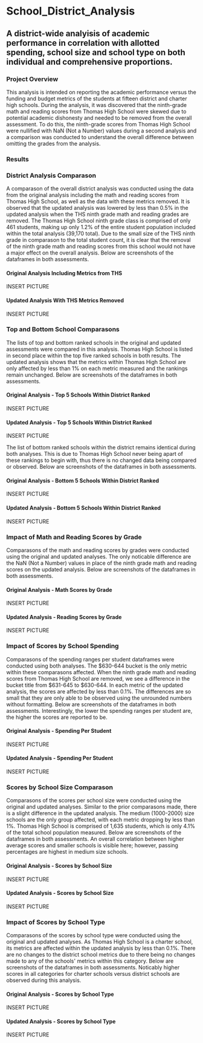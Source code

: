 # School_District_Analysis

## A district-wide analyisis of academic performance in correlation with allotted spending, school size and school type on both individual and comprehensive proportions.

### Project Overview

This analysis is intended on reporting the academic performance versus the funding and budget metrics of the students at fifteen district and charter high schools.  During the analysis, it was discovered that the ninth-grade math and reading scores from Thomas High School were skewed due to potential academic dishonesty and needed to be removed from the overall assessment. To do this, the ninth-grade scores from Thomas High School were nullified with NaN (Not a Number) values during a second analysis and a comparison was conducted to understand the overall difference between omitting the grades from the analysis. 

### Results

### District Analysis Comparason

A comparason of the overall district analysis was conducted using the data from the original analysis including the math and reading scores from Thomas High School, as well as the data with these metrics removed. It is observed that the updated analysis was lowered by less than 0.5% in the updated analysis when the THS ninth grade math and reading grades are removed. The Thomas High School ninth grade class is comprised of only 461 students, making up only 1.2% of the entire student population included within the total analysis (39,170 total). Due to the small size of the THS ninth grade in comparason to the total student count, it is clear that the removal of the ninth grade math and reading scores from this school would not have a major effect on the overall analysis. Below are screenshots of the dataframes in both assessments.

#### Original Analysis Including Metrics from THS

INSERT PICTURE

#### Updated Analysis With THS Metrics Removed

INSERT PICTURE

### Top and Bottom School Comparasons

The lists of top and bottom ranked schools in the original and updated assessments were compared in this analysis. Thomas High School is listed in second place within the top five ranked schools in both results. The updated analysis shows that the metrics within Thomas High School are only affected by less than 1% on each metric measured and the rankings remain unchanged. Below are screenshots of the dataframes in both assessments.

#### Original Analysis - Top 5 Schools Within District Ranked

INSERT PICTURE

#### Updated Analysis - Top 5 Schools Within District Ranked

INSERT PICTURE

The list of bottom ranked schools within the district remains identical during both analyses. This is due to Thomas High School never being apart of these rankings to begin with, thus there is no changed data being compared or observed. Below are screenshots of the dataframes in both assessments.

#### Original Analysis - Bottom 5 Schools Within District Ranked

INSERT PICTURE

#### Updated Analysis - Bottom 5 Schools Within District Ranked

INSERT PICTURE

### Impact of Math and Reading Scores by Grade

Comparasons of the math and reading scores by grades were conducted using the original and updated analyses. The only noticable difference are the NaN (Not a Number) values in place of the ninth grade math and reading scores on the updated analysis. Below are screenshots of the dataframes in both assessments.

#### Original Analysis - Math Scores by Grade

INSERT PICTURE

#### Updated Analysis - Reading Scores by Grade

INSERT PICTURE

### Impact of Scores by School Spending

Comparasons of the spending ranges per student dataframes were conducted using both analyses. The $630-644 bucket is the only metric within these comparasons affected. When the ninth grade math and reading scores from Thomas High School are removed, we see a difference in the bucket title from $631-645 to $630-644. In each metric of the updated analysis, the scores are affected by less than 0.1%. The differences are so small that they are only able to be observed using the unrounded numbers without formatting. Below are screenshots of the dataframes in both assessments.  Interestingly, the lower the spending ranges per student are, the higher the scores are reported to be. 

#### Original Analysis - Spending Per Student

INSERT PICTURE

#### Updated Analysis - Spending Per Student

INSERT PICTURE

### Scores by School Size Comparason

Comparasons of the scores per school size were conducted using the original and updated analyses. Similar to the prior comparasons made, there is a slight difference in the updated analysis. The medium (1000-2000) size schools are the only group affected, with each metric dropping by less than 1%. Thomas High School is comprised of 1,635 students, which is only 4.1% of the total school population measured. Below are screenshots of the dataframes in both assessments. An overall correlation between higher average scores and smaller schools is visible here; however, passing percentages are highest in medium size schools. 

#### Original Analysis - Scores by School Size

INSERT PICTURE

#### Updated Analysis - Scores by School Size

INSERT PICTURE

### Impact of Scores by School Type

Comparasons of the scores by school type were conducted using the original and updated analyses. As Thomas High School is a charter school, its metrics are affected within the updated analysis by less than 0.1%. There are no changes to the district school metrics due to there being no changes made to any of the schools' metrics within this category. Below are screenshots of the dataframes in both assessments. Noticably higher scores in all categories for charter schools versus district schools are observed during this analysis. 

#### Original Analysis - Scores by School Type

INSERT PICTURE

#### Updated Analysis - Scores by School Type

INSERT PICTURE
